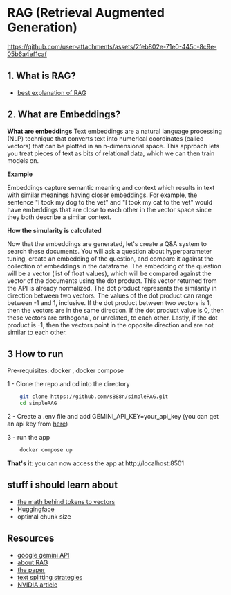 # RAG (Retrieval Augmented Generation)


https://github.com/user-attachments/assets/2feb802e-71e0-445c-8c9e-05b6a4ef1caf


## 1. What is RAG?

- [best explanation of RAG](https://www.youtube.com/watch?v=u47GtXwePms)

## 2. What are Embeddings?

**What are embeddings**
Text embeddings are a natural language processing (NLP) technique that converts text into numerical coordinates (called vectors) that can be plotted in an n-dimensional space. This approach lets you treat pieces of text as bits of relational data, which we can then train models on.

**Example**

Embeddings capture semantic meaning and context which results in text with similar meanings having closer embeddings. For example, the sentence "I took my dog to the vet" and "I took my cat to the vet" would have embeddings that are close to each other in the vector space since they both describe a similar context.

**How the simularity is calculated**

Now that the embeddings are generated, let's create a Q&A system to search these documents. You will ask a question about hyperparameter tuning, create an embedding of the question, and compare it against the collection of embeddings in the dataframe.
The embedding of the question will be a vector (list of float values), which will be compared against the vector of the documents using the dot product. This vector returned from the API is already normalized. The dot product represents the similarity in direction between two vectors.
The values of the dot product can range between -1 and 1, inclusive. If the dot product between two vectors is 1, then the vectors are in the same direction. If the dot product value is 0, then these vectors are orthogonal, or unrelated, to each other. Lastly, if the dot product is -1, then the vectors point in the opposite direction and are not similar to each other.

## 3 How to run
Pre-requisites: docker , docker compose

1 - Clone the repo and cd into the directory
```bash 
    git clone https://github.com/s888n/simpleRAG.git
    cd simpleRAG
```

2 - Create a .env file and add GEMINI_API_KEY=your_api_key (you can get an api key from [here](https://aistudio.google.com/app/apikeys))

3 - run the app
```bash
    docker compose up
```
**That's it**: you can now access the app at http://localhost:8501


## stuff i should learn about

- [the math behind tokens to vectors](https://medium.com/@amallya0523/how-an-llm-understands-input-the-math-under-the-hood-114ac69f96c6)
- [Huggingface](https://huggingface.co/docs)
- optimal chunk size

## Resources

- [google gemini API](https://ai.google.dev/gemini-api/docs)
- [about RAG](https://arxiv.org/abs/2005.11401)
- [the paper](https://arxiv.org/pdf/2005.11401)
- [text splitting strategies](https://github.com/FullStackRetrieval-com/RetrievalTutorials/blob/main/tutorials/LevelsOfTextSplitting/5_Levels_Of_Text_Splitting.ipynb)
- [NVIDIA article](https://blogs.nvidia.com/blog/what-is-retrieval-augmented-generation)

